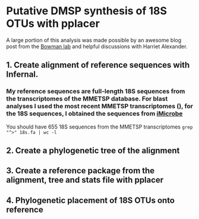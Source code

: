 # Putative DMSP synthesis of 18S OTUs with pplacer

A large portion of this analysis was made possible by an awesome blog post from the [Bowman lab](https://www.polarmicrobes.org/phylogenetic-placement-re-re-visited/) and helpful discussions with Harriet Alexander.

## 1. Create alignment of reference sequences with Infernal.
### My reference sequences are full-length 18S sequences from the transcriptomes of the MMETSP database. For blast analyses I used the most recent MMETSP transcriptomes (), for the 18S sequences, I obtained the sequences from [iMicrobe](https://datacommons.cyverse.org/browse/iplant/home/shared/imicrobe/projects/104/18s/18s.fa)

You should have 655 18S sequences from the MMETSP transcriptomes
```grep "^>" 18s.fa | wc -l ```

## 2. Create a phylogenetic tree of the alignment

## 3. Create a reference package from the alignment, tree and stats file with pplacer

## 4. Phylogenetic placement of 18S OTUs onto reference